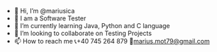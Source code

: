 - 👋 Hi, I’m @mariusica
- 👀 I am a Software Tester
- 🌱 I’m currently learning Java, Python and C language
- 💞️ I’m looking to collaborate on Testing Projects
- 📫 How to reach me 📞+40 745 264 879 📧marius.mot79@gmail.com

<!---
mariusica/mariusica is a ✨ special ✨ repository because its `README.md` (this file) appears on your GitHub profile.
You can click the Preview link to take a look at your changes.
--->
